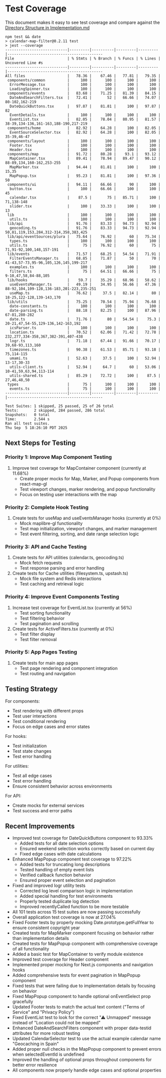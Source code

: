 # Test Coverage

This document makes it easy to see test coverage and compare against the [Directory Structure in Implementation.md](Implementation.md#directory-structure)

```
npm test && date
> calendar-map-filter@0.2.11 test
> jest --coverage
----------------------------|---------|----------|---------|---------|-------------------------------------------
File                        | % Stmts | % Branch | % Funcs | % Lines | Uncovered Line #s                         
----------------------------|---------|----------|---------|---------|-------------------------------------------
All files                   |   78.36 |    67.46 |   77.81 |   79.35 |                                           
 components/common          |     100 |      100 |     100 |     100 |                                           
  ErrorMessage.tsx          |     100 |      100 |     100 |     100 |                                           
  LoadingSpinner.tsx        |     100 |      100 |     100 |     100 |                                           
 components/events          |   83.68 |    71.25 |   81.39 |   84.15 |                                           
  DateAndSearchFilters.tsx  |   72.41 |       52 |   66.66 |   74.07 | 80-102,162-219                            
  DateQuickButtons.tsx      |   97.87 |    81.81 |     100 |   97.87 | 82                                        
  EventDetails.tsx          |     100 |      100 |     100 |     100 |                                           
  EventList.tsx             |   82.05 |    78.04 |   80.95 |   81.57 | 38-39,134-136,161-163,188-190,217-219     
 components/home            |   82.92 |    64.28 |     100 |   82.05 |                                           
  EventSourceSelector.tsx   |   82.92 |    64.28 |     100 |   82.05 | 35-39,46-47                               
 components/layout          |     100 |      100 |     100 |     100 |                                           
  Footer.tsx                |     100 |      100 |     100 |     100 |                                           
  Header.tsx                |     100 |      100 |     100 |     100 |                                           
 components/map             |   91.72 |    80.28 |    93.1 |   93.12 |                                           
  MapContainer.tsx          |   89.41 |    78.94 |   89.47 |   90.12 | 88-89,134,160-162,253-255                 
  MapMarker.tsx             |   94.44 |    81.81 |     100 |     100 | 15,35                                     
  MapPopup.tsx              |   95.23 |    81.81 |     100 |   97.36 | 50                                        
 components/ui              |   94.11 |    66.66 |      90 |     100 |                                           
  button.tsx                |     100 |    66.66 |     100 |     100 | 45                                        
  calendar.tsx              |    87.5 |       75 |   85.71 |     100 | 71,138-148                                
  slider.tsx                |     100 |    33.33 |     100 |     100 | 13                                        
 lib                        |     100 |      100 |     100 |     100 |                                           
  utils.ts                  |     100 |      100 |     100 |     100 |                                           
 lib/api                    |   91.76 |    83.33 |   94.73 |   92.94 |                                           
  geocoding.ts              |   91.76 |    83.33 |   94.73 |   92.94 | 50,81,119,153,284,312-314,358,383,425     
 lib/api/eventSources/plura |   75.64 |    76.92 |      60 |   75.34 |                                           
  types.ts                  |     100 |      100 |     100 |     100 |                                           
  utils.ts                  |      75 |    76.92 |      60 |      75 | 71,91-92,100,148,157-191                  
 lib/events                 |   71.57 |    68.25 |   54.54 |   71.91 |                                           
  FilterEventsManager.ts    |   68.85 |    71.87 |      50 |      70 | 41-43,57-73,95-96,105,126,145,199-217     
  examples.ts               |     100 |      100 |     100 |     100 |                                           
  filters.ts                |      75 |    64.51 |   66.66 |      75 | 9-10,47,58,84-88,105                      
 lib/hooks                  |    59.7 |    35.29 |   68.96 |   58.62 |                                           
  useEventsManager.ts       |   49.19 |    34.95 |   56.66 |   47.36 | 88-92,104,109-128,136-183,201-223,235-251 
  useMap.ts                 |   76.62 |     37.5 |   82.14 |      80 | 18-25,122-128,139-143,170                 
 lib/utils                  |   75.25 |    70.54 |   75.94 |   76.68 |                                           
  date-constants.ts         |     100 |      100 |     100 |     100 |                                           
  date-parsing.ts           |   88.18 |    82.25 |     100 |   87.96 | 67-81,280-282                             
  date.ts                   |   71.76 |       80 |   54.54 |    75.3 | 20-21,47,54-55,129-136,142-163,192        
  icsParser.ts              |     100 |      100 |     100 |     100 |                                           
  location.ts               |   70.52 |    62.06 |   71.42 |   72.78 | 232,277,334-358,367,382-391,407-438       
  logr.ts                   |   71.18 |    67.44 |   91.66 |   70.17 | 39,68-93,113,160                          
  timezones.ts              |   90.38 |    61.53 |   85.71 |   93.18 | 75,114-115                                
  umami.ts                  |   52.63 |     37.5 |     100 |   52.94 | 13-17,30-33                               
  utils-client.ts           |   52.94 |     64.7 |      60 |   53.06 | 10-41,59,63,94,113-114                    
  utils-shared.ts           |   85.29 |    72.72 |     100 |    87.5 | 27,46,48,50                               
 types                      |      75 |      100 |     100 |     100 |                                           
  events.ts                 |      75 |      100 |     100 |     100 |                                           
----------------------------|---------|----------|---------|---------|-------------------------------------------

Test Suites: 1 skipped, 25 passed, 25 of 26 total
Tests:       2 skipped, 284 passed, 286 total
Snapshots:   0 total
Time:        2.544 s
Ran all test suites.
Thu Sep  5 18:26:10 PDT 2025
```

## Next Steps for Testing

### Priority 1: Improve Map Component Testing

1. Improve test coverage for MapContainer component (currently at 11.68%)
    - Create proper mocks for Map, Marker, and Popup components from react-map-gl
    - Test viewport changes, marker rendering, and popup functionality
    - Focus on testing user interactions with the map

### Priority 2: Complete Hook Testing

1. Create tests for useMap and useEventsManager hooks (currently at 0%)
    - Mock maplibre-gl functionality
    - Test map initialization, viewport changes, and marker management
    - Test event filtering, sorting, and date range selection logic

### Priority 3: API and Cache Testing

1. Create tests for API utilities (calendar.ts, geocoding.ts)
    - Mock fetch requests
    - Test response parsing and error handling
2. Create tests for Cache utilities (filesystem.ts, upstash.ts)
    - Mock file system and Redis interactions
    - Test caching and retrieval logic

### Priority 4: Improve Event Components Testing

1. Increase test coverage for EventList.tsx (currently at 56%)
    - Test sorting functionality
    - Test filtering behavior
    - Test pagination and scrolling
2. Create tests for ActiveFilters.tsx (currently at 0%)
    - Test filter display
    - Test filter removal

### Priority 5: App Pages Testing

1. Create tests for main app pages
    - Test page rendering and component integration
    - Test routing and navigation

## Testing Strategy

For components:

-   Test rendering with different props
-   Test user interactions
-   Test conditional rendering
-   Focus on edge cases and error states

For hooks:

-   Test initialization
-   Test state changes
-   Test error handling

For utilities:

-   Test all edge cases
-   Test error handling
-   Ensure consistent behavior across environments

For API:

-   Create mocks for external services
-   Test success and error paths

## Recent Improvements

-   Improved test coverage for DateQuickButtons component to 93.33%
    -   Added tests for all date selection options
    -   Ensured weekend selection works correctly based on current day
    -   Fixed edge cases with date calculations
-   Enhanced MapPopup component test coverage to 97.22%
    -   Added tests for truncating long descriptions
    -   Tested handling of empty event lists
    -   Verified callback function behavior
    -   Ensured proper event selection and pagination
-   Fixed and improved logr utility tests
    -   Corrected log level comparison logic in implementation
    -   Added special handling for test environments
    -   Properly tested duplicate log detection
    -   Improved recentlyCalled function to be more testable
-   All 101 tests across 15 test suites are now passing successfully
-   Overall application test coverage is now at 27.04%
-   Fixed Footer tests by properly mocking Date.prototype.getFullYear to ensure consistent copyright year
-   Created tests for MapMarker component focusing on behavior rather than implementation details
-   Created tests for MapPopup component with comprehensive coverage of all functionality
-   Added a basic test for MapContainer to verify module existence
-   Improved test coverage for Header component
-   Implemented proper mocking for Next.js components and navigation hooks
-   Added comprehensive tests for event pagination in MapPopup component
-   Fixed tests that were failing due to implementation details by focusing on behavior
-   Fixed MapPopup component to handle optional onEventSelect prop gracefully
-   Updated Footer tests to match the actual text content ("Terms of Service" and "Privacy Policy")
-   Fixed EventList test to look for the correct "⚠ Unmapped" message instead of "Location could not be mapped"
-   Enhanced DateAndSearchFilters component with proper data-testid attributes for more robust testing
-   Updated CalendarSelector test to use the actual example calendar name "Geocaching in Spain"
-   Added proper null checks in the MapPopup component to prevent errors when selectedEventId is undefined
-   Improved the handling of optional props throughout components for better error resilience
-   All components now properly handle edge cases and optional properties
